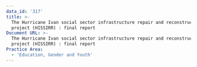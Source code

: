 ```yaml
---
data_id: '317'
title: >-
  The Hurricane Ivan social sector infrastructure repair and reconstruction
  project (HISSIRR) : final report
Document URL: >-
  The Hurricane Ivan social sector infrastructure repair and reconstruction
  project (HISSIRR) : final report
Practice Area:
  - 'Education, Gender and Youth'
---
```

